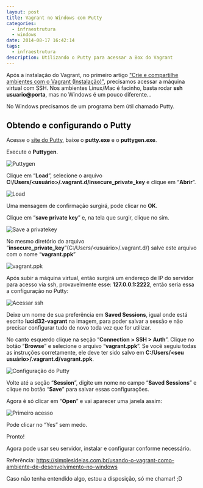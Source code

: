 ```yaml
---
layout: post
title: Vagrant no Windows com Putty
categories:
  - infraestrutura
  - windows
date: 2014-08-17 16:42:14
tags:
  - infraestrutura
description: Utilizando o Putty para acessar a Box do Vagrant
---
```


Após a instalação do Vagrant, no primeiro artigo ["Crie e compartilhe ambientes com o Vagrant (Instalação)"](/posts/instalacao-vagrant/), precisamos acessar a máquina virtual com SSH. Nos ambientes Linux/Mac é facinho, basta rodar **ssh usuario@porta**, mas no Windows é um pouco diferente...

No Windows precisamos de um programa bem útil chamado Putty.<!--more-->

## Obtendo e configurando o Putty

Acesse o [site do Putty](https://www.putty.org/ "Putty"), baixe o **putty.exe** e o **puttygen.exe**.

Execute o **Puttygen**.

![Puttygen]({{site.post_images}}puttygen.png)

Clique em “**Load**”, selecione o arquivo **C:/Users/<usuário>/.vagrant.d/insecure_private_key** e clique em “**Abrir**”.

![Load]({{site.post_images}}load-ssh.png)

Uma mensagem de confirmação surgirá, pode clicar no **OK**.

Clique em “**save private key**” e, na tela que surgir, clique no sim.

![Save a privatekey]({{site.post_images}}salvando-a-chave-ssh.png)

No mesmo diretório do arquivo “**insecure_private_key**”(C:/Users/<usuário>/.vagrant.d/) salve este arquivo com o nome “**vagrant.ppk**”

![vagrant.ppk]({{site.post_images}}vagrant-ppk.png)

Após subir a máquina virtual, então surgirá um endereço de IP do servidor para acesso via ssh, provavelmente esse: **127.0.0.1:2222**, então seria essa a configuração no Putty:

![Acessar ssh]({{site.post_images}}acessando-ssh-com-putty.png)

Deixe um nome de sua preferência em **Saved Sessions**, igual onde está escrito **lucid32-vagrant** na imagem, para poder salvar a sessão e não precisar configurar tudo de novo toda vez que for utilizar.

No canto esquerdo clique na seção “**Connection > SSH > Auth**”. Clique no botão “**Browse**” e selecione o arquivo “**vagrant.ppk**”. Se você seguiu todas as instruções corretamente, ele deve ter sido salvo em **C:/Users/<seu usuário>/.vagrant.d/vagrant.ppk**.

![Configuração do Putty]({{site.post_images}}carregando-a-chave-ppk-putty.png)

Volte até a seção “**Session**”, digite um nome no campo “**Saved Sessions**” e clique no botão “**Save**” para salvar essas configurações.

Agora é só clicar em “**Open**” e vai aparecer uma janela assim:

![Primeiro acesso]({{site.post_images}}primeiro-acesso-ssh-putty.png)

Pode clicar no “Yes” sem medo.

Pronto!

Agora pode usar seu servidor, instalar e configurar conforme necessário.

Referência: <https://simplesideias.com.br/usando-o-vagrant-como-ambiente-de-desenvolvimento-no-windows>

Caso não tenha entendido algo, estou a disposição, só me chamar! ;D
